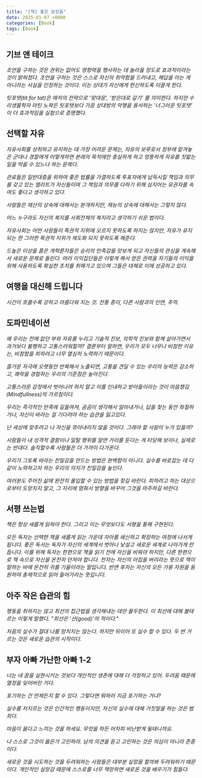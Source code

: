 ```yaml
---
title: "[책] 좋은 문장들"
date: 2025-01-07 +0800
categories: [Book]
tags: [Book]
---
```


## **기브 앤 테이크**

*조언을 구하는 것은 권위는 없어도 영향력을 행사하는 데 놀라올 정도로 효과적이라는 것이 밝혀졌다. 조언을 구하는 것은 스스로 자신의 취약함을 드러내고, 해답을 아는 게 아니라는 사실을 인정하는 것이다. 이는 상대가 자신에게 헌신하도록 이끌게 한다.*

*팃포탯(tit for tat)은 매처의 전략으로 '맞대응', '받은대로 갚기' 를 의미한다. 하지만 수리생물학자 마틴 노왁은 팃포탯보다 가끔 상대방의 악행을 용서하는 '너그러운 팃포탯' 이 더 효과적임을 실험으로 증명했다.*

## **선택할 자유**

*자유사회를 성취하고 유지하는 데 가장 어려운 문제는, 자유의 보루로서 정부에 맡겨놓은 군대나 경찰에게 어떻게하면 본래의 목적에만 충실하게 하고 엉뚱하게 자유를 짓밟는 일을 막을 수 있느냐 하는 문제다.*

*관료들은 일반대중을 위하여 좋은 법률을 가결하도록 투표자에게 납득시킬 책임과 의무를 갖고 있는 엘리트가 자신들이며 그 책임과 의무를 다하기 위해 심지어는 유권자를 속여도 좋다고 생각하고 있다.*

*사람들은 재산의 상속에 대해서는 분개하지만, 재능의 상속에 대해서는 그렇지 않다.*

*어느 누구라도 자신의 복지를 사회전체의 복지라고 생각하기 쉬운 법이다.*

*자유사회는 어떤 사람들이 특권적 지위에 오르지 못하도록 하지는 않지만, 자유가 유지되는 한 그러한 특권적 지위가 제도화 되지 못하도록 해준다.*

*드높은 이상을 품은 개혁론자들은 승리의 만족감을 맛보게 되고 자신들의 관심을 계속해서 새로운 문제로 돌린다. 여러 이익집단들은 이렇게 해서 얻은 권력을 자기들의 이익을 위해 사용하도록 확실한 조치를 취해가고 있으며 그들은 대체로 이에 성공하고 있다.*

## **여행을 대신해 드립니다**

*시간이 흐를수록 강하고 아름다워 지는 것. 전통 종이, 다른 사람과의 인연, 추억.*

## **도파민네이션**

*왜 우리는 전에 없던 부와 자유를 누리고 기술적 진보, 의학적 진보와 함께 살아가면서 과거보다 불행하고 고통스러워할까? 결론부터 말하면, 우리가 모두 너무나 비참한 이유는, 비참함을 피하려고 너무 열심히 노력하기 때문이다.*

*즐거운 자극에 오랫동안 반복해서 노출되면, 고통을 견딜 수 있는 우리의 능력은 감소하고, 쾌락을 경험하는 우리의 기준점은 높아진다.*

*고통스러운 감정에서 벗어나려 하지 말고 이를 인내하고 받아들이라는 것이 마음챙김(Mindfullness)의 가르침이다.*

*우리는 즉각적인 만족에 길들여져, 곰곰이 생각해서 알아내거나, 답을 찾는 동안 좌절하거나, 자신이 바라는 걸 기다려야 하는 습관을 잃고있다.*

*난 세상에 맞추려고 나 자신을 깎아내리지 않을 것이다. 그래야 할 사람이 누가 있을까?*

*사람들이 내 성격적 결함이나 일탈 행위를 알면 거리를 둔다는 게 타당해 보이나, 실제로는 반대다. 솔직할수록 사람들은 더 가까이 다가온다.*

*우리가 그토록 바라는 친밀감을 만드는 방법은 완벽함이 아니다. 실수를 바로잡는 데 다 같이 노력하고자 하는 우리의 의지가 친밀감을 높인다.*

*여러분도 주어진 삶에 완전히 몰입할 수 있는 방법을 찾길 바란다. 피하려고 하는 대상으로부터 도망치지 말고, 그 자리에 멈춰서 방향을 바꾸어 그것을 마주하길 바란다.*

## **서평 쓰는법**

*책은 항상 새롭게 읽혀야 한다. 그리고 이는 무엇보다도 서평을 통해 구현된다.* 

*모든 독자는 선택한 책을 새롭게 읽는 가운데 자아를 쇄신하고 확장하는 여정에 나서게 됩니다. 좋은 독서는 독자가 자신의 세계에서 벗어나 낯설고 새로운 세계로 나아가게 만듭니다. 이를 위해 독자는 한편으로 책을 읽기 전에 자신을 비워야 하지만, 다른 한편으로 책 속으로 자신을 온전히 던져야 합니다. 전자는 자신의 아집을 버리라는 뜻으로 책이 말하는 바에 온전히 귀를 기울이라는 말입니다. 반면 후자는 자신의 모든 가용 자원을 동원하여 총체적으로 읽어 들어가라는 뜻입니다.*

## **아주 작은 습관의 힘**

*행동을 취하지는 않고 최선의 접근법을 생각해내는 데만 몰두한다. 이 최선에 대해 볼테르는 이렇게 말했다. "최선은 '선(good)'의 적이다."*

*처음의 실수가 절대 나를 망치지는 않는다. 하지만 뒤이어 또 실수 할 수 있다. 두 번 거르는 것은 새로운 습관의 시작이다.*

## **부자 아빠 가난한 아빠 1-2**

*너는 네 꿈을 실현시키는 것보다 개인적인 생존에 대해 더 걱정하고 있어. 두려움 때문에 열정을 잊어버린 거다.*

*포기하는 건 언제든지 할 수 있다. 그렇다면 뭐하러 지금 포기하는 거냐?*

*실수를 저지르는 것은 인간적인 행동이지만, 자신의 실수에 대해 거짓말을 하는 것은 범죄다.*

*마음이 옳다고 느끼는 것을 하세요. 무엇을 하든 어차피 비난받게 될테니까요.*

*나 스스로 그것이 옳은가 고민하라. 남의 의견을 듣고 고민하는 것은 의심이 아니라 존중이다.*

*새로운 것을 시도하는 것을 두려워하는 사람들은 대부분 실망을 할까봐 두려워하기 때문이다. 개인적인 실망감 때문에 스스로를 너무 책망하면 새로운 것을 배우기가 힘들다.*